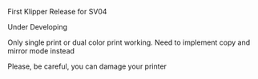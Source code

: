 First Klipper Release for SV04

Under Developing

Only single print or dual color print working.
Need to implement copy and mirror mode instead

Please, be careful, you can damage your printer
